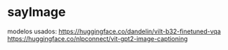 # sayImage

modelos usados:
https://huggingface.co/dandelin/vilt-b32-finetuned-vqa
https://huggingface.co/nlpconnect/vit-gpt2-image-captioning
